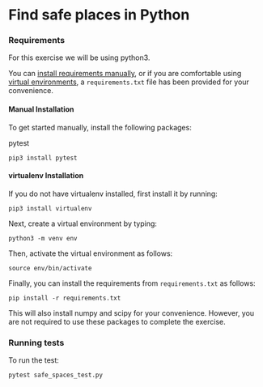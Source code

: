 # Find safe places in Python

### Requirements

For this exercise we will be using python3.

You can [install requirements manually](#manual-installation), or if you are comfortable using [virtual environments](#virtualenv-installation), a `requirements.txt` file has been provided for your convenience.

#### Manual Installation

To get started manually, install the following packages:

pytest

```
pip3 install pytest
```

#### virtualenv Installation

If you do not have virtualenv installed, first install it by running:

```
pip3 install virtualenv
```

Next, create a virtual environment by typing:

```
python3 -m venv env
```

Then, activate the virtual environment as follows:

```
source env/bin/activate
```

Finally, you can install the requirements from `requirements.txt` as follows:

```
pip install -r requirements.txt
```

This will also install numpy and scipy for your convenience. However, you are not required to use these packages to complete the exercise.

### Running tests

To run the test:

```
pytest safe_spaces_test.py
```
